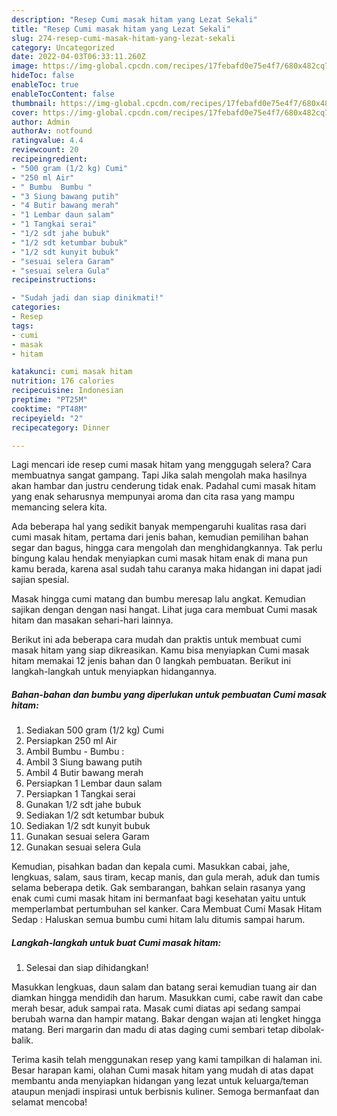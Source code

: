 ```yaml
---
description: "Resep Cumi masak hitam yang Lezat Sekali"
title: "Resep Cumi masak hitam yang Lezat Sekali"
slug: 274-resep-cumi-masak-hitam-yang-lezat-sekali
category: Uncategorized
date: 2022-04-03T06:33:11.260Z
image: https://img-global.cpcdn.com/recipes/17febafd0e75e4f7/680x482cq70/cumi-masak-hitam-foto-resep-utama.jpg
hideToc: false
enableToc: true
enableTocContent: false
thumbnail: https://img-global.cpcdn.com/recipes/17febafd0e75e4f7/680x482cq70/cumi-masak-hitam-foto-resep-utama.jpg
cover: https://img-global.cpcdn.com/recipes/17febafd0e75e4f7/680x482cq70/cumi-masak-hitam-foto-resep-utama.jpg
author: Admin
authorAv: notfound
ratingvalue: 4.4
reviewcount: 20
recipeingredient:
- "500 gram (1/2 kg) Cumi"
- "250 ml Air"
- " Bumbu  Bumbu "
- "3 Siung bawang putih"
- "4 Butir bawang merah"
- "1 Lembar daun salam"
- "1 Tangkai serai"
- "1/2 sdt jahe bubuk"
- "1/2 sdt ketumbar bubuk"
- "1/2 sdt kunyit bubuk"
- "sesuai selera Garam"
- "sesuai selera Gula"
recipeinstructions:

- "Sudah jadi dan siap dinikmati!"
categories:
- Resep
tags:
- cumi
- masak
- hitam

katakunci: cumi masak hitam 
nutrition: 176 calories
recipecuisine: Indonesian
preptime: "PT25M"
cooktime: "PT48M"
recipeyield: "2"
recipecategory: Dinner

---
```



Lagi mencari ide resep cumi masak hitam yang menggugah selera? Cara membuatnya sangat gampang. Tapi Jika salah mengolah maka hasilnya akan hambar dan justru cenderung tidak enak. Padahal cumi masak hitam yang enak seharusnya mempunyai aroma dan cita rasa yang mampu memancing selera kita.


Ada beberapa hal yang sedikit banyak mempengaruhi kualitas rasa dari cumi masak hitam, pertama dari jenis bahan, kemudian pemilihan bahan segar dan bagus, hingga cara mengolah dan menghidangkannya. Tak perlu bingung kalau hendak menyiapkan cumi masak hitam enak di mana pun kamu berada, karena asal sudah tahu caranya maka hidangan ini dapat jadi sajian spesial.

Masak hingga cumi matang dan bumbu meresap lalu angkat. Kemudian sajikan dengan dengan nasi hangat. Lihat juga cara membuat Cumi masak hitam dan masakan sehari-hari lainnya.


Berikut ini ada beberapa cara mudah dan praktis untuk membuat cumi masak hitam yang siap dikreasikan. Kamu bisa menyiapkan Cumi masak hitam memakai 12 jenis bahan dan 0 langkah pembuatan. Berikut ini langkah-langkah untuk menyiapkan hidangannya.

<!--inarticleads1-->

##### Bahan-bahan dan bumbu yang diperlukan untuk pembuatan Cumi masak hitam:

1. Sediakan 500 gram (1/2 kg) Cumi
1. Persiapkan 250 ml Air
1. Ambil  Bumbu - Bumbu :
1. Ambil 3 Siung bawang putih
1. Ambil 4 Butir bawang merah
1. Persiapkan 1 Lembar daun salam
1. Persiapkan 1 Tangkai serai
1. Gunakan 1/2 sdt jahe bubuk
1. Sediakan 1/2 sdt ketumbar bubuk
1. Sediakan 1/2 sdt kunyit bubuk
1. Gunakan sesuai selera Garam
1. Gunakan sesuai selera Gula


Kemudian, pisahkan badan dan kepala cumi. Masukkan cabai, jahe, lengkuas, salam, saus tiram, kecap manis, dan gula merah, aduk dan tumis selama beberapa detik. Gak sembarangan, bahkan selain rasanya yang enak cumi cumi masak hitam ini bermanfaat bagi kesehatan yaitu untuk memperlambat pertumbuhan sel kanker. Cara Membuat Cumi Masak Hitam Sedap : Haluskan semua bumbu cumi hitam lalu ditumis sampai harum. 

<!--inarticleads2-->

##### Langkah-langkah untuk buat Cumi masak hitam:


1. Selesai dan siap dihidangkan!

Masukkan lengkuas, daun salam dan batang serai kemudian tuang air dan diamkan hingga mendidih dan harum. Masukkan cumi, cabe rawit dan cabe merah besar, aduk sampai rata. Masak cumi diatas api sedang sampai berubah warna dan hampir matang. Bakar dengan wajan ati lengket hingga matang. Beri margarin dan madu di atas daging cumi sembari tetap dibolak-balik. 

Terima kasih telah menggunakan resep yang kami tampilkan di halaman ini. Besar harapan kami, olahan Cumi masak hitam yang mudah di atas dapat membantu anda menyiapkan hidangan yang lezat untuk keluarga/teman ataupun menjadi inspirasi untuk berbisnis kuliner. Semoga bermanfaat dan selamat mencoba!
